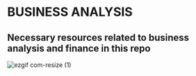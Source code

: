 # BUSINESS ANALYSIS
## Necessary resources related to business analysis and finance in this repo
![ezgif com-resize (1)](https://user-images.githubusercontent.com/92849974/217343567-8bb7876d-8aa3-4770-86d1-5b29533ec8a7.gif)
